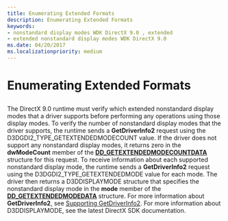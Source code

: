 ```yaml
---
title: Enumerating Extended Formats
description: Enumerating Extended Formats
keywords:
- nonstandard display modes WDK DirectX 9.0 , extended
- extended nonstandard display modes WDK DirectX 9.0
ms.date: 04/20/2017
ms.localizationpriority: medium
---
```


# Enumerating Extended Formats


## <span id="ddk_enumerating_extended_formats_gg"></span><span id="DDK_ENUMERATING_EXTENDED_FORMATS_GG"></span>


The DirectX 9.0 runtime must verify which extended nonstandard display modes that a driver supports before performing any operations using those display modes. To verify the number of nonstandard display modes that the driver supports, the runtime sends a **GetDriverInfo2** request using the D3DGDI2\_TYPE\_GETEXTENDEDMODECOUNT value. If the driver does not support any nonstandard display modes, it returns zero in the **dwModeCount** member of the [**DD\_GETEXTENDEDMODECOUNTDATA**](/windows-hardware/drivers/ddi/d3dhal/ns-d3dhal-_dd_getextendedmodecountdata) structure for this request. To receive information about each supported nonstandard display mode, the runtime sends a **GetDriverInfo2** request using the D3DGDI2\_TYPE\_GETEXTENDEDMODE value for each mode. The driver then returns a D3DDISPLAYMODE structure that specifies the nonstandard display mode in the **mode** member of the [**DD\_GETEXTENDEDMODEDATA**](/windows-hardware/drivers/ddi/d3dhal/ns-d3dhal-_dd_getextendedmodedata) structure. For more information about **GetDriverInfo2**, see [Supporting GetDriverInfo2](supporting-getdriverinfo2.md). For more information about D3DDISPLAYMODE, see the latest DirectX SDK documentation.

 

